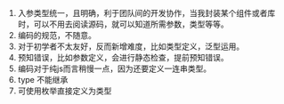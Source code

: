  1. 入参类型统一，且明确，利于团队间的开发协作，当我封装某个组件或者库时，可以不用去阅读源码，就可以知道所需参数，类型等等。
 2.  编码的规范，不随意。
 3. 对于初学者不太友好，反而新增难度，比如类型定义，泛型运用。
 4. 预知错误，比如参数定义，会进行静态检查，提前预知错误。
 5. 编码对于纯js而言稍慢一点，因为还要定义一连串类型。
 6. type 不能继承
 7. 可使用枚举直接定义为类型
